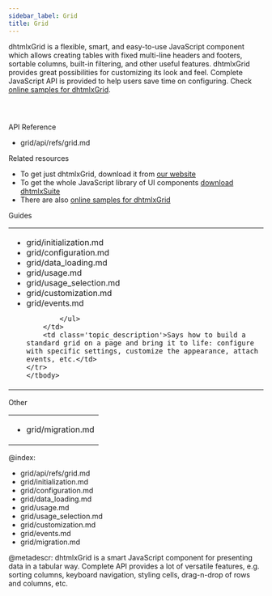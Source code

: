 ```yaml
---
sidebar_label: Grid
title: Grid
---          
```




dhtmlxGrid is a flexible, smart, and easy-to-use JavaScript component which allows creating tables with fixed multi-line headers and footers, sortable columns, 
built-in filtering, and other useful features. dhtmlxGrid provides great possibilities for customizing its look and feel. Complete JavaScript API is provided to help users save time on configuring.
Check [online samples for dhtmlxGrid](https://docs.dhtmlx.com/suite/samples/grid/).  

<img style="margin: 20px auto 20px auto;display: block;" src='grid/grid_front.png' alt=""/>

<br/>

<div class="h2">API Reference</div>

- grid/api/refs/grid.md


<div class="h2">Related resources</div>

- To get just dhtmlxGrid, download it from [our website](https://dhtmlx.com/docs/products/dhtmlxGrid/download.shtml)
- To get the whole JavaScript library of UI components [download dhtmlxSuite](https://dhtmlx.com/docs/products/dhtmlxSuite/download.shtml)          
- There are also [online samples for dhtmlxGrid](https://docs.dhtmlx.com/suite/samples/grid/)  


<div class="h2">Guides</div>


<table class='guide-table'>
	<tbody>
	<tr>
		<td id="data" class='topics'>
		    <ul id="data_sublist" >
            	<li>grid/initialization.md</li>
                <li>grid/configuration.md</li>
                <li>grid/data_loading.md</li>
                <li>grid/usage.md</li>
                <li>grid/usage_selection.md</li>
                <li>grid/customization.md</li>
                <li>grid/events.md</li>
                   
            </ul>
        </td>
		<td class='topic_description'>Says how to build a standard grid on a page and bring it to life: configure with specific settings, customize the appearance, attach events, etc.</td>
	</tr>
   	</tbody>
</table>

<div class="h2">Other</div>

<table class='other-table'>
	<tbody>
    <tr>
        <td id="other" class='topics'>            
            <ul id="other_sublist">
                <li>grid/migration.md</li>
            </ul>
        </td>
    </tr>           
</tbody>

</table>



@index:
- grid/api/refs/grid.md
- grid/initialization.md
- grid/configuration.md
- grid/data_loading.md
- grid/usage.md
- grid/usage_selection.md
- grid/customization.md
- grid/events.md
- grid/migration.md


@metadescr:
dhtmlxGrid is a smart JavaScript component for presenting data in a tabular way. Complete API provides a lot of versatile features, e.g. sorting columns, keyboard navigation, styling cells, drag-n-drop of rows and columns, etc.


 